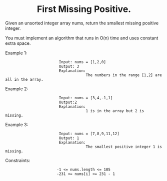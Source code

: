 <h1 align="center">First Missing Positive.</h1>


Given an unsorted integer array nums, return the smallest missing positive integer.

You must implement an algorithm that runs in O(n) time and uses constant extra space.

Example 1:

                            Input: nums = [1,2,0]
                            Output: 3
                            Explanation:
                                        The numbers in the range [1,2] are all in the array.
Example 2:

                            Input: nums = [3,4,-1,1]
                            Output:2
                            Explanation:
                                        1 is in the array but 2 is missing.

Example 3:

                            Input: nums = [7,8,9,11,12]
                            Output: 1
                            Explanation:
                                        The smallest positive integer 1 is missing.
                           

Constraints:

                           -1 <= nums.length <= 105
                           -231 <= nums[i] <= 231 - 1